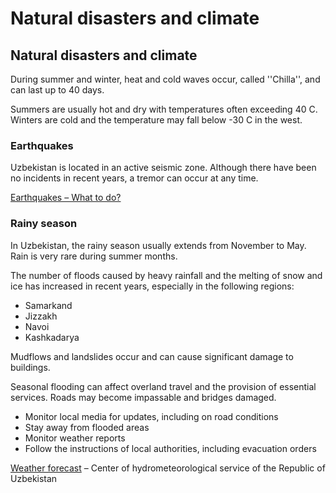 # Natural disasters and climate

## Natural disasters and climate

During summer and winter, heat and cold waves occur, called ''Chilla'', and can last up to 40 days.

Summers are usually hot and dry with temperatures often exceeding 40 C. Winters are cold and the temperature may fall below -30 C in the west.

### Earthquakes

Uzbekistan is located in an active seismic zone. Although there have been no incidents in recent years, a tremor can occur at any time.

[Earthquakes – What to do?](https://www.getprepared.gc.ca/cnt/rsrcs/pblctns/rthqks-wtd/index-en.aspx)

### Rainy season

In Uzbekistan, the rainy season usually extends from November to May. Rain is very rare during summer months.

The number of floods caused by heavy rainfall and the melting of snow and ice has increased in recent years, especially in the following regions:

* Samarkand
* Jizzakh
* Navoi
* Kashkadarya

Mudflows and landslides occur and can cause significant damage to buildings.

Seasonal flooding can affect overland travel and the provision of essential services. Roads may become impassable and bridges damaged.

* Monitor local media for updates, including on road conditions
* Stay away from flooded areas
* Monitor weather reports
* Follow the instructions of local authorities, including evacuation orders

[Weather forecast](https://hydromet.uz/) – Center of hydrometeorological service of the Republic of Uzbekistan